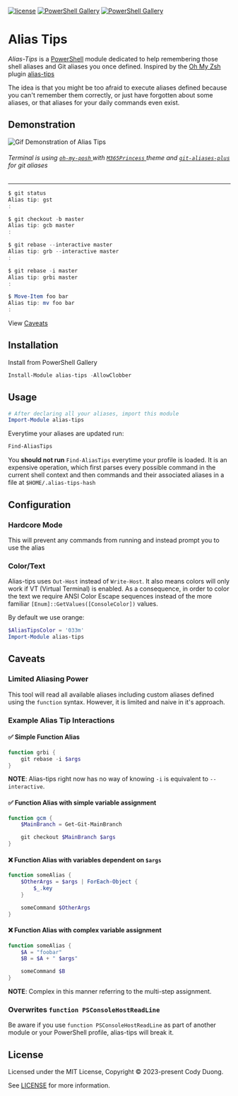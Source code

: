 [![license](https://img.shields.io/github/license/codyduong/powershell-alias-tips.svg)](./LICENSE)
[![PowerShell Gallery](https://img.shields.io/powershellgallery/v/alias-tips.svg)](https://www.powershellgallery.com/packages/alias-tips/)
[![PowerShell Gallery](https://img.shields.io/powershellgallery/dt/alias-tips.svg)](https://www.powershellgallery.com/packages/alias-tips/)

# Alias Tips

*Alias-Tips* is a [PowerShell](https://microsoft.com/powershell) module dedicated to help remembering those shell aliases and Git aliases you once defined. Inspired by the [Oh My Zsh](https://github.com/robbyrussell/oh-my-zsh) plugin [alias-tips](https://github.com/djui/alias-tips)

The idea is that you might be too afraid to execute aliases defined because you can't remember them correctly, or just have forgotten about some aliases, or that aliases for your daily commands even exist.

## Demonstration

![Gif Demonstration of Alias Tips](./media/demo.gif)

###### Terminal is using [ `oh-my-posh` ](https://ohmyposh.dev/) with [ `M365Princess` ](https://ohmyposh.dev/docs/themes#m365princess) theme and [`git-aliases-plus`](https://github.com/codyduong/powershell-git-aliases-plus) for git aliases

------------------

```powershell
$ git status
Alias tip: gst
:

$ git checkout -b master
Alias tip: gcb master
:

$ git rebase --interactive master
Alias tip: grb --interactive master
:

$ git rebase -i master
Alias tip: grbi master
:

$ Move-Item foo bar
Alias tip: mv foo bar
:
```

View [Caveats](#caveats)

## Installation

Install from PowerShell Gallery

```powershell
Install-Module alias-tips -AllowClobber
```

## Usage

```powershell
# After declaring all your aliases, import this module
Import-Module alias-tips
```

Everytime your aliases are updated run:
```powershell
Find-AliasTips
```

You **should not run** `Find-AliasTips` everytime your profile is loaded. 
It is an expensive operation, which first parses every possible command in the
current shell context and then 
commands and their associated aliases in a file at `$HOME/.alias-tips-hash`

## Configuration
### Hardcore Mode
This will prevent any commands from running and instead prompt you to use the alias

### Color/Text
Alias-tips uses `Out-Host` instead of `Write-Host`. 
It also means colors will only work if VT (Virtual Terminal) is enabled. 
As a consequence, in order to color the text we require ANSI Color Escape sequences 
instead of the more familiar `[Enum]::GetValues([ConsoleColor])` values.

By default we use orange:
```powershell
$AliasTipsColor = '033m'
Import-Module alias-tips
```

## Caveats

### Limited Aliasing Power

This tool will read all available aliases including custom aliases defined using the `function` syntax.
However, it is limited and naive in it's approach.

### Example Alias Tip Interactions

#### ✅ Simple Function Alias
```powershell
function grbi {
	git rebase -i $args
}
```
**NOTE**: Alias-tips right now has no way of knowing `-i` is equivalent to `--interactive`.

#### ✅ Function Alias with simple variable assignment
```powershell
function gcm {
	$MainBranch = Get-Git-MainBranch

	git checkout $MainBranch $args
}
```
#### ❌ Function Alias with variables dependent on `$args`
```powershell
function someAlias {
	$OtherArgs = $args | ForEach-Object {
		$_.key
	}

	someCommand $OtherArgs
}
```

#### ❌ Function Alias with complex variable assignment
```powershell
function someAlias {
	$A = "foobar"
	$B = $A + " $args"

	someCommand $B
}
```
**NOTE**: Complex in this manner referring to the multi-step assignment.

### Overwrites `function PSConsoleHostReadLine`

Be aware if you use `function PSConsoleHostReadLine` as part of another module or your PowerShell profile, 
alias-tips will break it.

## License

Licensed under the MIT License, Copyright © 2023-present Cody Duong.

See [LICENSE](./LICENSE) for more information.
